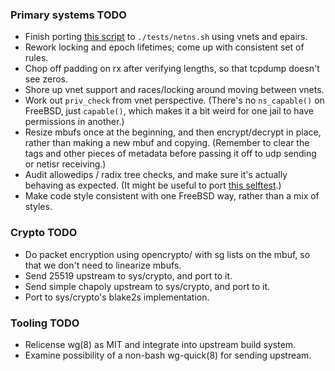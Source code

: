 ### Primary systems TODO

- Finish porting [this script](https://git.zx2c4.com/wireguard-linux/tree/tools/testing/selftests/wireguard/netns.sh)
  to `./tests/netns.sh` using vnets and epairs.
- Rework locking and epoch lifetimes; come up with consistent set of rules.
- Chop off padding on rx after verifying lengths, so that tcpdump doesn't see
  zeros.
- Shore up vnet support and races/locking around moving between vnets.
- Work out `priv_check` from vnet perspective. (There's no `ns_capable()` on
  FreeBSD, just `capable()`, which makes it a bit weird for one jail to have
  permissions in another.)
- Resize mbufs once at the beginning, and then encrypt/decrypt in place, rather
  than making a new mbuf and copying. (Remember to clear the tags and other
  pieces of metadata before passing it off to udp sending or netisr receiving.)
- Audit allowedips / radix tree checks, and make sure it's actually behaving as
  expected. (It might be useful to port [this selftest](https://git.zx2c4.com/wireguard-linux/tree/drivers/net/wireguard/selftest/allowedips.c).)
- Make code style consistent with one FreeBSD way, rather than a mix of styles.

### Crypto TODO

- Do packet encryption using opencrypto/ with sg lists on the mbuf, so that we don't need to linearize mbufs.
- Send 25519 upstream to sys/crypto, and port to it.
- Send simple chapoly upstream to sys/crypto, and port to it.
- Port to sys/crypto's blake2s implementation.

### Tooling TODO

- Relicense wg(8) as MIT and integrate into upstream build system.
- Examine possibility of a non-bash wg-quick(8) for sending upstream.
